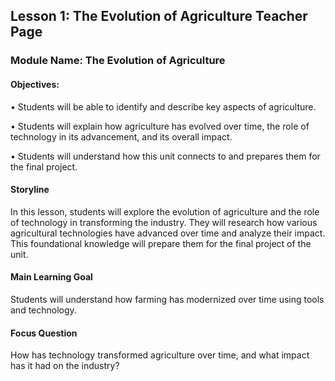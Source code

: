 ## Lesson 1: The Evolution of Agriculture Teacher Page

### Module Name: The Evolution of Agriculture

#### Objectives:

•	Students will be able to identify and describe key aspects of agriculture. 

•	Students will explain how agriculture has evolved over time, the role of technology in its advancement, and its overall impact. 

•	Students will understand how this unit connects to and prepares them for the final project.

#### Storyline
In this lesson, students will explore the evolution of agriculture and the role of technology in transforming the industry. They will research how various agricultural technologies have advanced over time and analyze their impact. This foundational knowledge will prepare them for the final project of the unit.

#### Main Learning Goal

Students will understand how farming has modernized over time using tools and technology.

#### Focus Question

How has technology transformed agriculture over time, and what impact has it had on the industry?

